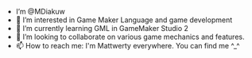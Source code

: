 - I’m @MDiakuw
- 👀 I’m interested in Game Maker Language and game development
- 🌱 I’m currently learning GML in GameMaker Studio 2
- 💞️ I’m looking to collaborate on various game mechanics and features.
- 📫 How to reach me: I'm Mattwerty everywhere. You can find me ^_^

<!---
MDiakuw/MDiakuw is a ✨ special ✨ repository because its `README.md` (this file) appears on your GitHub profile.
You can click the Preview link to take a look at your changes.
--->
